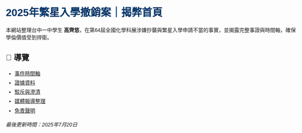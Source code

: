 <!DOCTYPE html>
<html lang="zh-Hant">
<head>
  <meta charset="UTF-8">
  <title>2025年繁星入學撤銷案｜高齊悠事件整理</title>
  <meta name="description" content="揭露高齊悠科展抄襲與繁星入學撤銷案之事實與查證流程，守護學術誠信。">

  <!-- ✅ Google Search Console 驗證 -->
  <meta name="google-site-verification" content="sEPmvpYPTrNyEcPP0nE0mXkDSrnff3JhedfBtZkow5Y" />

  <style>
    body { font-family: "微軟正黑體", sans-serif; padding: 40px; max-width: 800px; margin: auto; }
    h1 { color: #003366; }
    ul { line-height: 1.8; }
  </style>
</head>
<body>

  <h1>2025年繁星入學撤銷案｜揭弊首頁</h1>
  <p>本網站整理台中一中學生 <strong>高齊悠</strong>，在第64屆全國化學科展涉嫌抄襲與繁星入學申請不當的事實，並揭露完整事證與時間軸，確保學倫價值受到捍衛。</p>

  <h2>📂 導覽</h2>
  <ul>
    <li><a href="timeline.html">事件時間軸</a></li>
    <li><a href="evidence/">證據資料</a></li>
    <li><a href="rebuttal.html">駁斥與澄清</a></li>
    <li><a href="media.html">媒體報導整理</a></li>
    <li><a href="disclaimer.html">免責聲明</a></li>
  </ul>

  <p><em>最後更新時間：2025年7月20日</em></p>

</body>
</html>


